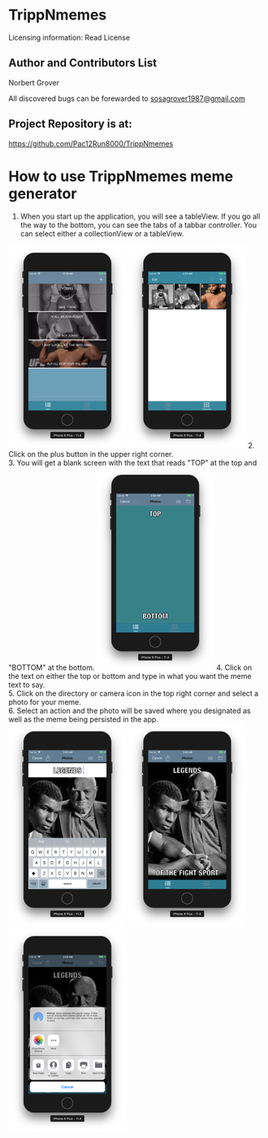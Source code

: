 #  TrippNmemes
Licensing information: Read License

Author and Contributors List
------
Norbert Grover

All discovered bugs can be forewarded to sosagrover1987@gmail.com

Project Repository is at:
------
https://github.com/Pac12Run8000/TrippNmemes

How to use TrippNmemes meme generator
======
1. When you start up the application, you will see a tableView. If you go all the way to the bottom, you can see the tabs of a tabbar controller. You can select either a collectionView or a tableView. 
<img src="images/tableView.png" height="400">
<img src="images/collectionView.png" height="400">
2. Click on the plus button in the upper right corner.<br />
3. You will get a blank screen with the text that reads "TOP" at the top and "BOTTOM" at the bottom.
<img src="images/addAnImage.png" height="400">
4. Click on the text on either the top or bottom and type in what you want the meme text to say.<br />
5. Click on the directory or camera icon in the top right corner and select a photo for your meme.<br/>
6. Select an action and the photo will be saved where you designated as well as the meme being persisted in the app.
<img src="images/createMeme.png" height="400">
<img src="images/createMeme1.png" height="400">
<img src="images/createMeme2.png" height="400">

